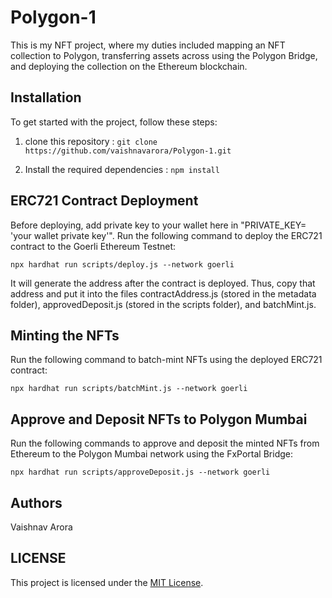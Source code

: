 # Polygon-1

This is my NFT project, where my duties included mapping an NFT collection to Polygon, transferring assets across using the Polygon Bridge, and deploying the collection on the Ethereum blockchain.

## Installation
To get started with the project, follow these steps:

1. clone this repository :
    `git clone https://github.com/vaishnavarora/Polygon-1.git`
   
2. Install the required dependencies :
     `npm install`

## ERC721 Contract Deployment
Before deploying, add private key to your wallet here in "PRIVATE_KEY= 'your wallet private key'". 
Run the following command to deploy the ERC721 contract to the Goerli Ethereum Testnet:

`npx hardhat run scripts/deploy.js --network goerli`


It will generate the address after the contract is deployed. Thus, copy that address and put it into the files contractAddress.js (stored in the metadata folder), approvedDeposit.js (stored in the scripts folder), and batchMint.js.

## Minting the NFTs
Run the following command to batch-mint NFTs using the deployed ERC721 contract:

`npx hardhat run scripts/batchMint.js --network goerli`

## Approve and Deposit NFTs to Polygon Mumbai
Run the following commands to approve and deposit the minted NFTs from Ethereum to the Polygon Mumbai network using the FxPortal Bridge:

`npx hardhat run scripts/approveDeposit.js --network goerli`
## Authors
Vaishnav Arora

## LICENSE
This project is licensed under the [MIT License](LICENSE).
